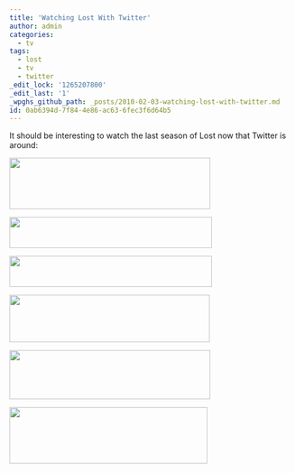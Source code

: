 ```yaml
---
title: 'Watching Lost With Twitter'
author: admin
categories:
  - tv
tags:
  - lost
  - tv
  - twitter
_edit_lock: '1265207800'
_edit_last: '1'
_wpghs_github_path: _posts/2010-02-03-watching-lost-with-twitter.md
id: 0ab6394d-7f84-4e86-ac63-6fec3f6d64b5
---
```

<p>It should be interesting to watch the last season of Lost now that Twitter is around:</p>
<p><img src="https://chrisenns.com/wp-content/uploads/2010/02/twitterlost011.png" alt="" title="twitterlost01" width="356" height="91" class="aligncenter size-full wp-image-2075" /></p>
<p><img src="https://chrisenns.com/wp-content/uploads/2010/02/twitterlost021.png" alt="" title="twitterlost02" width="359" height="55" class="aligncenter size-full wp-image-2076" /></p>
<p><img src="https://chrisenns.com/wp-content/uploads/2010/02/twitterlost031.png" alt="" title="twitterlost03" width="359" height="55" class="aligncenter size-full wp-image-2076" /></p>
<p><img src="https://chrisenns.com/wp-content/uploads/2010/02/twitterlost041.png" alt="" title="twitterlost04" width="355" height="84" class="aligncenter size-full wp-image-2078" /></p>
<p><img src="https://chrisenns.com/wp-content/uploads/2010/02/twitterlost051.png" alt="" title="twitterlost05" width="356" height="87" class="aligncenter size-full wp-image-2079" /></p>
<p><img src="https://chrisenns.com/wp-content/uploads/2010/02/twitterlost061.png" alt="" title="twitterlost06" width="351" height="100" class="aligncenter size-full wp-image-2080" /></p>
